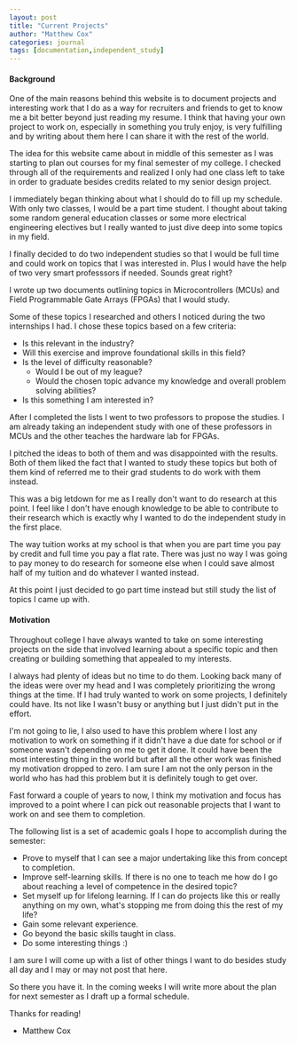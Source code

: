 ```yaml
---
layout: post
title: "Current Projects"
author: "Matthew Cox"
categories: journal
tags: [documentation,independent_study]
---
```


#### Background

One of the main reasons behind this website is to document projects and interesting work that I do as a way for recruiters and friends to get to know me a bit better beyond just reading my resume. I think that having your own project to work on, especially in something you truly enjoy, is very fulfilling and by writing about them here I can share it with the rest of the world.

The idea for this website came about in middle of this semester as I was starting to plan out courses for my final semester of my college. I checked through all of the requirements and realized I only had one class left to take in order to graduate besides credits related to my senior design project.

I immediately began thinking about what I should do to fill up my schedule. With only two classes, I would be a part time student. I thought about taking some random general education classes or some more electrical engineering electives but I really wanted to just dive deep into some topics in my field.

I finally decided to do two independent studies so that I would be full time and could work on topics that I was interested in. Plus I would have the help of two very smart professsors if needed. Sounds great right? 

I wrote up two documents outlining topics in Microcontrollers (MCUs) and Field Programmable Gate Arrays (FPGAs) that I would study. 

Some of these topics I researched and others I noticed during the two internships I had. I chose these topics based on a few criteria:

- Is this relevant in the industry?
- Will this exercise and improve foundational skills in this field?
- Is the level of difficulty reasonable?
	- Would I be out of my league?
	- Would the chosen topic advance my knowledge and overall problem solving abilities?
- Is this something I am interested in?

After I completed the lists I went to two professors to propose the studies. I am already taking an independent study with one of these professors in MCUs and the other teaches the hardware lab for FPGAs.

I pitched the ideas to both of them and was disappointed with the results. Both of them liked the fact that I wanted to study these topics but both of them kind of referred me to their grad students to do work with them instead.

This was a big letdown for me as I really don't want to do research at this point. I feel like I don't have enough knowledge to be able to contribute to their research which is exactly why I wanted to do the independent study in the first place.

The way tuition works at my school is that when you are part time you pay by credit and full time you pay a flat rate. There was just no way I was going to pay money to do research for someone else when I could save almost half of my tuition and do whatever I wanted instead. 

At this point I just decided to go part time instead but still study the list of topics I came up with.

#### Motivation

Throughout college I have always wanted to take on some interesting projects on the side that involved learning about a specific topic and then creating or building something that appealed to my interests. 

I always had plenty of ideas but no time to do them. Looking back many of the ideas were over my head and I was completely prioritizing the wrong things at the time. If I had truly wanted to work on some projects, I definitely could have. Its not like I wasn't busy or anything but I just didn't put in the effort. 

I'm not going to lie, I also used to have this problem where I lost any motivation to work on something if it didn't have a due date for school or if someone wasn't depending on me to get it done. It could have been the most interesting thing in the world but after all the other work was finished my motivation dropped to zero. I am sure I am not the only person in the world who has had this problem but it is definitely tough to get over.

Fast forward a couple of years to now, I think my motivation and focus has improved to a point where I can pick out reasonable projects that I want to work on and see them to completion.

The following list is a set of academic goals I hope to accomplish during the semester:
- Prove to myself that I can see a major undertaking like this from concept to completion.
- Improve self-learning skills. If there is no one to teach me how do I go about reaching a level of competence in the desired topic?
- Set myself up for lifelong learning. If I can do projects like this or really anything on my own, what's stopping me from doing this the rest of my life?
- Gain some relevant experience.
- Go beyond the basic skills taught in class.
- Do some interesting things :)

I am sure I will come up with a list of other things I want to do besides study all day and I may or may not post that here.

So there you have it. In the coming weeks I will write more about the plan for next semester as I draft up a formal schedule.

Thanks for reading!

- Matthew Cox









